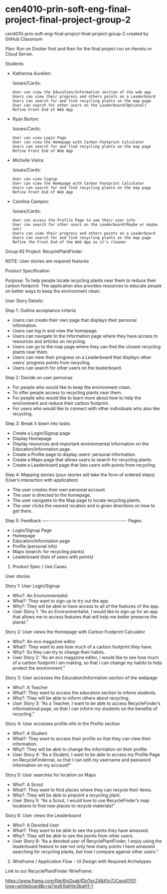 # cen4010-prin-soft-eng-final-project-final-project-group-2
cen4010-prin-soft-eng-final-project-final-project-group-2 created by GitHub Classroom

Plan: Run on Docker first and then for the final project run on Heroku or Cloud Server.

Students

- Katherina Aurelien:
  
    Issues/Cards:
  
      User can view the Education/Information section of the web app
      Users can view their progress and others points on a Leaderboard
      Users can search for and find recycling plants on the map page
      User can search for other users on the Leaderboard(Optional)
      Refine Front End of Web App
  
- Ryan Burton:
  
    Issues/Cards:
  
      User can view Login Page
      User can view the Homepage with Carbon Footprint Calculator
      Users can search for and find recycling plants on the map page
      Refine Front End of Web App

- Michelle Vieira:
  
    Issues/Cards:
  
      User can view Signup
      User can view the Homepage with Carbon Footprint Calculator
      Users can search for and find recycling plants on the map page
      Refine Front End of Web App

- Carolina Campos:
  
    Issues/Cards:
  
      User can access the Profile Page to see their user info
      User can search for other users on the Leaderboard(Maybe or maybe not)
      Users can view their progress and others points on a Leaderboard
      Users can search for and find recycling plants on the map page
      Refine the Front End of the Web App so it's cleaner

Group #2 Project: RecyclePlantFinder

NOTE: User stories are required features

Product Specification 

Purpose: To help people locate recycling plants near them to reduce their carbon footprint. The application also provides resources to educate people on better ways to keep the environment clean.

User Story Details:

Step 1: Outline acceptance criteria
- Users can create their own page that displays their personal information.
- Users can log in and view the homepage.
- Users can navigate to the Information page where they have access to resources and articles on recycling.
- Users can go to the map page where they can find the closest recycling plants near them.
- Users can view their progress on a Leaderboard that displays other users' progress points from recycling.
- Users can search for other users on the leaderboard.
  
Step 2: Decide on user personas
- For people who would like to keep the environment clean.
- To offer people access to recycling plants near them.
- For people who would like to learn more about how to help the environment and reduce their carbon footprint.
- For users who would like to connect with other individuals who also like recycling.
 
 
Step 3: Break it down into tasks
- Create a Login/Signup page
- Display Homepage 
- Display resources and important environmental information on the Education/Information page.
- Create a Profile page to display users' personal information.
- Create a Maps page that allows users to search for recycling plants.
- Create a Leaderboard page that lists users with points from recycling.
 
Step 4: Mapping stories (your stories will take the form of ordered steps)(User’s interaction with application)
- The user creates their own personal account.
- The user is directed to the homepage.
- The user navigates to the Map page to locate recycling plants.
- The user clicks the nearest location and is given directions on how to get there.


 Step 5: Feedback
—----------------------------------------
Pages: 

- Login/Signup Page
- Homepage
- Education/Information page
- Profile (personal info)
- Maps (search: for recycling plants)
- Leaderboard (lists of users with points)


1. Product Spec / Use Cases 

User stories

Story 1: User Login/Signup

- Who?: An Environmentalist
- What?: They want to sign up to try out the app.
- Why?: They will be able to have access to all of the features of the app.
- User Story 1: “As an Environmentalist, I would like to sign up for an app that allows me to access features that will help me better preserve the planet.”

Story 2: User views the Homepage with Carbon Footprint Calculator
- Who?: An eco magazine editor
- What?: They want to see how much of a carbon footprint they have.
- Why?: So they can try to change their habits.
- User Story 2: “As an eco magazine editor, I would like to see how much of a carbon footprint I am making, so that I can change my habits to help protect the environment.”

Story 3: User accesses the Education/Information section of the webpage
- Who?: A Teacher 
- What?: They want to access the education section to inform students.
- Why?: They will be able to inform others about recycling.
- User Story 3: “As a Teacher, I want to be able to access RecycleFinder’s informational page, so that I can inform my students on the benefits of recycling.”

Story 4: User accesses profile info in the Profile section 
- Who?: A Student
- What?: They want to access their profile so that they can view their information.
- Why?: They will be able to change the information on their profile.
- User Story 4: “As a Student, I want to be able to access my Profile Page on RecycleFindernal, so that I can edit my username and password information on my account!”

Story 5: User searches for location on Maps
- Who?: A Scout
- What?: They want to find places where they can recycle their items.
- Why?: They will be able to pinpoint a recycling plant.
- User Story 5: “As a Scout, I would love to use RecycleFinder’s map locations to find new places to recycle materials!”


Story 6: User views the Leaderboard
- Who?: A Devoted User
- What?: They want to be able to see the points they have amassed.
- Why?: They will be able to see the points from other users.
- User Story 6: “As a devoted user of RecyclePlantFinder, I enjoy using the leaderboard feature to see not only how many points I have amassed searching for recycling plants, but how I compare against other users.”



2. Wireframe / Application Flow - UI Design with Required Archetypes
 



Link to our RecyclePlantFinder WireFrame: 

https://www.figma.com/file/6jsOxakifDnTecZ46A1ciT/Cen4010?type=whiteboard&t=Ia7wsKXqtHm3kqH1-1


